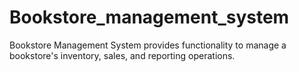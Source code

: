 # Bookstore_management_system
Bookstore Management System provides functionality to manage a bookstore's inventory, sales, and reporting operations. 

